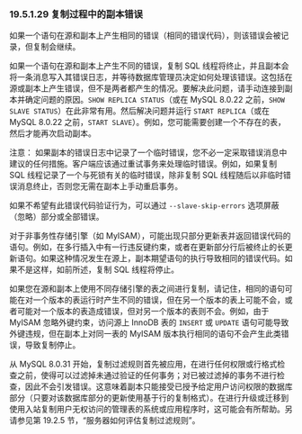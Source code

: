 ### 19.5.1.29 复制过程中的副本错误

如果一个语句在源和副本上产生相同的错误（相同的错误代码），则该错误会被记录，但复制会继续。

如果一个语句在源和副本上产生不同的错误，复制 SQL 线程将终止，并且副本会将一条消息写入其错误日志，并等待数据库管理员决定如何处理该错误。这包括在源或副本上产生错误，但不是两者都产生的情况。要解决此问题，请手动连接到副本并确定问题的原因。`SHOW REPLICA STATUS`（或在 MySQL 8.0.22 之前，`SHOW SLAVE STATUS`）在此非常有用。然后解决问题并运行 `START REPLICA`（或在 MySQL 8.0.22 之前，`START SLAVE`）。例如，您可能需要创建一个不存在的表，然后才能再次启动副本。

注意：
如果副本的错误日志中记录了一个临时错误，您不必一定采取错误消息中建议的任何措施。客户端应该通过重试事务来处理临时错误。例如，如果复制 SQL 线程记录了一个与死锁有关的临时错误，除非复制 SQL 线程随后以非临时错误消息终止，否则您无需在副本上手动重启事务。

如果不希望有此错误代码验证行为，可以通过 `--slave-skip-errors` 选项屏蔽（忽略）部分或全部错误。

对于非事务性存储引擎（如 MyISAM），可能出现只部分更新表并返回错误代码的语句。例如，在多行插入中有一行违反键约束，或者在更新部分行后被终止的长更新语句。如果这种情况发生在源上，副本期望语句的执行导致相同的错误代码。如果不是这样，如前所述，复制 SQL 线程将停止。

如果您在源和副本上使用不同存储引擎的表之间进行复制，请记住，相同的语句可能在对一个版本的表运行时产生不同的错误，但在另一个版本的表上可能不会，或者可能对一个版本的表造成错误，但对另一个版本的表则不会。例如，由于 MyISAM 忽略外键约束，访问源上 InnoDB 表的 `INSERT` 或 `UPDATE` 语句可能导致外键违规，但在副本上对同一表的 MyISAM 版本执行相同的语句不会产生此类错误，导致复制停止。

从 MySQL 8.0.31 开始，复制过滤规则首先被应用，在进行任何权限或行格式检查之前，使得可以过滤掉未通过验证的任何事务；对已被过滤掉的事务不进行检查，因此不会引发错误。这意味着副本只能接受已授予给定用户访问权限的数据库部分（只要对该数据库部分的更新使用基于行的复制格式）。在进行升级或迁移到使用入站复制用户无权访问的管理表的系统或应用程序时，这可能会有所帮助。另请参见第 19.2.5 节，“服务器如何评估复制过滤规则”。